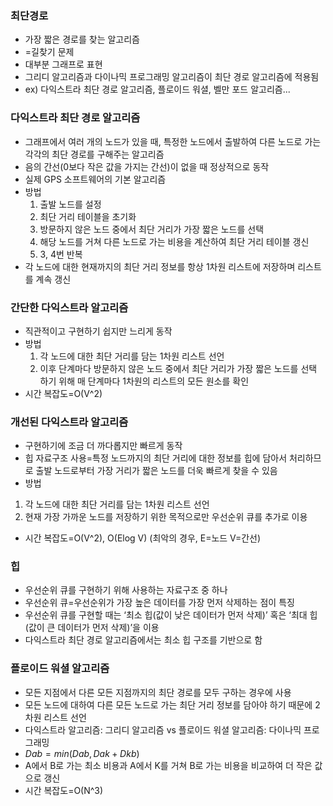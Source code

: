 ### 최단경로

- 가장 짧은 경로를 찾는 알고리즘
- =길찾기 문제
- 대부분 그래프로 표현
- 그리디 알고리즘과 다이나믹 프로그래밍 알고리즘이 최단 경로 알고리즘에 적용됨
- ex) 다익스트라 최단 경로 알고리즘, 플로이드 워셜, 벨만 포드 알고리즘...

### 다익스트라 최단 경로 알고리즘

- 그래프에서 여러 개의 노드가 있을 때, 특정한 노드에서 출발하여 다른 노드로 가는 각각의 최단 경로를 구해주는 알고리즘
- 음의 간선(0보다 작은 값을 가지는 간선)이 없을 때 정상적으로 동작
- 실제 GPS 소프트웨어의 기본 알고리즘
- 방법
    1. 출발 노드를 설정
    2. 최단 거리 테이블을 초기화
    3. 방문하지 않은 노드 중에서 최단 거리가 가장 짧은 노드를 선택
    4. 해당 노드를 거쳐 다른 노드로 가는 비용을 계산하여 최단 거리 테이블 갱신
    5. 3, 4번 반복
- 각 노드에 대한 현재까지의 최단 거리 정보를 항상 1차원 리스트에 저장하며 리스트를 계속 갱신

### 간단한 다익스트라 알고리즘

- 직관적이고 구현하기 쉽지만 느리게 동작
- 방법
    1. 각 노드에 대한 최단 거리를 담는 1차원 리스트 선언
    2. 이후 단계마다 방문하지 않은 노드 중에서 최단 거리가 가장 짧은 노드를 선택 하기 위해 매 단계마다 1차원의 리스트의 모든 원소를 확인
- 시간 복잡도=O(V^2)

### 개선된 다익스트라 알고리즘

- 구현하기에 조금 더 까다롭지만 빠르게 동작
- 힙 자료구조 사용=특정 노드까지의 최단 거리에 대한 정보를 힙에 담아서 처리하므로 출발 노드로부터 가장 거리가 짧은 노드를 더욱 빠르게 찾을 수 있음
- 방법
1. 각 노드에 대한 최단 거리를 담는 1차원 리스트 선언
2. 현재 가장 가까운 노드를 저장하기 위한 목적으로만 우선순위 큐를 추가로 이용
- 시간 복잡도=O(V^2), O(Elog V) (최악의 경우, E=노드 V=간선)

### 힙

- 우선순위 큐를 구현하기 위해 사용하는 자료구조 중 하나
- 우선순위 큐=우선순위가 가장 높은 데이터를 가장 먼저 삭제하는 점이 특징
- 우선순위 큐를 구현할 때는 ‘최소 힙(값이 낮은 데이터가 먼저 삭제)’ 혹은 ‘최대 힙(값이 큰 데이터가 먼저 삭제)’을 이용
- 다익스트라 최단 경로 알고리즘에서는 최소 힙 구조를 기반으로 함

### 플로이드 워셜 알고리즘

- 모든 지점에서 다른 모든 지점까지의 최단 경로를 모두 구하는 경우에 사용
- 모든 노드에 대하여 다른 모든 노드로 가는 최단 거리 정보를 담아야 하기 때문에 2차원 리스트 선언
- 다익스트라 알고리즘: 그리디 알고리즘 vs 플로이드 워셜 알고리즘: 다이나믹 프로그래밍
- $Dab=min(Dab, Dak+Dkb)$
- A에서 B로 가는 최소 비용과 A에서 K를 거쳐 B로 가는 비용을 비교하여 더 작은 값으로 갱신
- 시간 복잡도=O(N^3)
